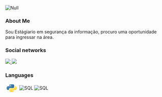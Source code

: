 ![Null](https://user-images.githubusercontent.com/78233552/155364937-91d800a7-9c6e-4631-bfcc-96d52de6c4fc.gif)

### About Me ###

Sou Estágiario em segurança da informação, procuro uma oportunidade para ingressar na área.




### Social networks ###
  
 <div>
   <a href="https://www.linkedin.com/in/rodrigo-santoro-96092116b/" target="_blank"><img src="https://img.shields.io/badge/LinkedIn-0077B5?style=for-the-badge&logo=linkedin&logoColor=white" target="_blank"> </a>
   <a href="https://wa.me/5511939407694" target="_blank"><img src="https://img.shields.io/badge/WhatsApp-25D366?style=for-the-badge&logo=whatsapp&logoColor=white" target="_blank"> </a>

  

### Languages ###
<div>
<img align="center" alt="Python" height="30" width="40" src="https://raw.githubusercontent.com/devicons/devicon/master/icons/python/python-original.svg">
<img align="center" alt="SQL" height="60" width="60" src="https://cdn.jsdelivr.net/gh/devicons/devicon/icons/microsoftsqlserver/microsoftsqlserver-plain-wordmark.svg">
<img align="center" alt="SQL" height="60" width="60" src="https://cdn.jsdelivr.net/gh/devicons/devicon/icons/mysql/mysql-original-wordmark.svg">

</div>
